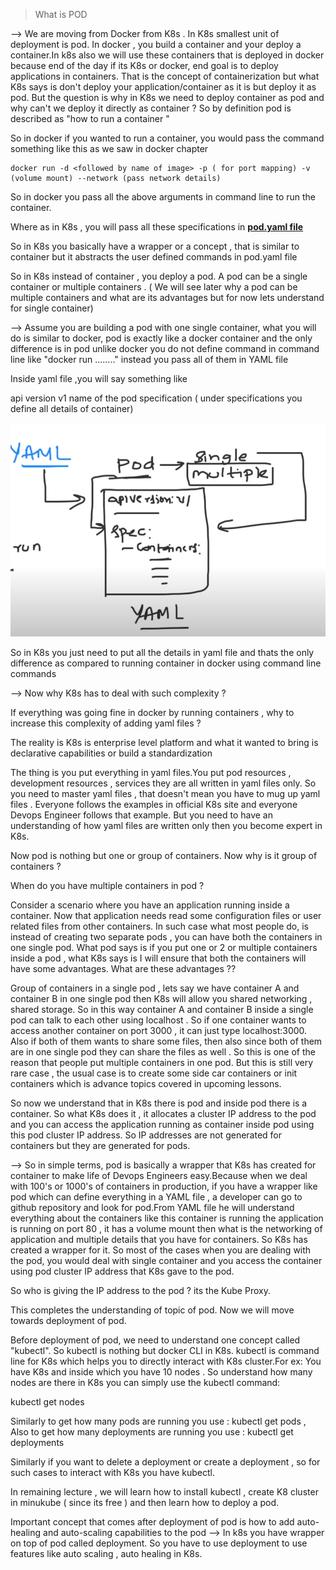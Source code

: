 > What is POD

--> We are moving from Docker from K8s . In K8s smallest unit of deployment is pod. In docker , you build a container and your deploy a container.In k8s also we will use these containers that is deployed in docker because end of the day if its K8s or docker, end goal is to deploy applications in containers. That is the concept of containerization but what K8s says is don't deploy your application/container as it is but deploy it as pod.
But the question is why in K8s we need to deploy container as pod and why can't we deploy it directly as container ?
So by definition pod is described as "how to run a container "

So in docker if you wanted to run a container, you would pass the command something like this as we saw in docker chapter

```
docker run -d <followed by name of image> -p ( for port mapping) -v (volume mount) --network (pass network details)
```

So in docker you pass all the above arguments in command line to run the container.

Where as in K8s , you will pass all these specifications in <b><u>pod.yaml file</u></b>

So in K8s you basically have a wrapper or a concept , that is similar to container but it abstracts the user defined commands in pod.yaml file

So in K8s instead of container , you deploy a pod. A pod can be a single container or multiple containers . ( We will see later why a pod can be multiple containers and what are its advantages but for now lets understand for single container)

--> Assume you are building a pod with one single container, what you will do is similar to docker, pod is exactly like a docker container and the only difference is in pod unlike docker you do not define command in command line like "docker run ........" instead you pass all of them in YAML file

Inside yaml file ,you will say something like 

api version v1
name of the pod
specification
( under specifications you define all details of container)


![](https://raw.githubusercontent.com/SamilVanzar/Devops/main/images/Day30/5.png)

So in K8s you just need to put all the details in yaml file and thats the only difference as compared to running container in docker using command line commands



--> Now why K8s has to deal with such complexity ?

If everything was going fine in docker by running containers , why to increase this complexity of adding yaml files ?

The reality is K8s is enterprise level platform and what it wanted to bring is declarative capabilities or build a standardization

The thing is you put everything in yaml files.You put pod resources , development resources , services they are all written in yaml files only. So you need to master yaml files , that doesn't mean you have to mug up yaml files . Everyone follows the examples in official K8s site and everyone Devops Engineer follows that example. But you need to have an understanding of how yaml files are written only then you become expert in K8s.

Now pod is nothing but one or group of containers. Now why is it group of containers ?

When do you have multiple containers in pod ? 

Consider a scenario where you have an application running inside a container. Now that application needs read some configuration files or user related files from other containers. In such case what most people do, is instead of creating two separate pods , you can have both the containers in one single pod. What pod says is if you put one or 2 or multiple containers inside a pod , what K8s says is I will ensure that both the containers will have some advantages. What are these advantages ??

Group of containers in a single pod , lets say we have container A and container B in one single pod then K8s will allow you shared networking , shared storage. So in this way container A and container B inside a single pod can talk to each other using localhost . So if one container wants to access another container on port 3000 , it can just type localhost:3000.  Also if both of them wants to share some files, then also since both of them are in one single pod they can share the files as well
. So this is one of the reason that people put multiple containers in one pod. But this is still very rare case , the usual case is to create some side car containers or init containers which is advance topics covered in upcoming lessons.

So now we understand that in K8s there is pod and inside pod there is a container. So what K8s does it , it allocates a cluster IP address to the pod and you can access the application running as container inside pod using this pod cluster IP address. So IP addresses are not generated for containers but they are generated for pods.


--> So in simple terms, pod is basically a wrapper that K8s has created for container to make life of Devops Engineers easy.Because when we deal with 100's or 1000's of containers in production, if you have a wrapper like pod which can define everything in a YAML file , a developer can go to github repository and look for pod.From YAML file he will understand everything about the containers like this container is running the application is running on port 80 , it has a volume mount then what is the networking of application and multiple details that you have for containers. So K8s has created a wrapper for it. So most of the cases when you are dealing with the pod, you would deal with single container and you access the container using pod cluster IP address that K8s gave to the pod. 

So who is  giving the IP address to the pod ?
its the Kube Proxy.

This completes the understanding of topic of pod. Now we will move towards deployment of pod.

Before deployment of pod, we need to understand one concept called "kubectl". So kubectl is nothing but docker CLI in K8s. kubectl is command line for K8s which helps you to directly interact with K8s cluster.For ex: You have K8s and inside which you have 10 nodes . So understand how many nodes are there in K8s you can simply use the kubectl command:

kubectl get nodes


Similarly to get how many pods are running you use : kubectl get pods , 
Also to get how many deployments are running you use : 
kubectl get deployments


Similarly if you want to delete a deployment or create a deployment , so for such cases to interact with K8s you have kubectl.

In remaining lecture , we will learn how to install kubectl , create K8 cluster in minukube ( since its free ) and then learn how to deploy a pod.


Important concept that comes after deployment of pod is how to add auto-healing and auto-scaling capabilities to the pod
--> In k8s you have wrapper on top of pod called deployment. So you have to use deployment to use features like auto scaling , auto healing in K8s.














































